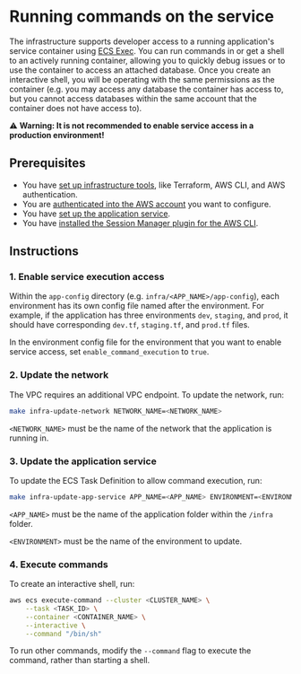 # Running commands on the service

The infrastructure supports developer access to a running application's service container using [ECS Exec](https://docs.aws.amazon.com/AmazonECS/latest/developerguide/ecs-exec.html). You can run commands in or get a shell to an actively running container, allowing you to quickly debug issues or to use the container to access an attached database. Once you create an interactive shell, you will be operating with the same permissions as the container (e.g. you may access any database the container has access to, but you cannot access databases within the same account that the container does not have access to).

⚠️ **Warning: It is not recommended to enable service access in a production environment!**

## Prerequisites

* You have [set up infrastructure tools](./set-up-infrastructure-tools.md), like Terraform, AWS CLI, and AWS authentication.
* You are [authenticated into the AWS account](./set-up-infrastructure-tools.md#authenticate-with-aws) you want to configure.
* You have [set up the application service](./set-up-app-service.md).
* You have [installed the Session Manager plugin for the AWS CLI](https://docs.aws.amazon.com/systems-manager/latest/userguide/session-manager-working-with-install-plugin.html).

## Instructions

### 1. Enable service execution access

Within the `app-config` directory (e.g. `infra/<APP_NAME>/app-config`), each environment has its own config file named after the environment. For example, if the application has three environments `dev`, `staging`, and `prod`, it should have corresponding `dev.tf`, `staging.tf`, and `prod.tf` files.

In the environment config file for the environment that you want to enable service access, set `enable_command_execution` to `true`.

### 2. Update the network

The VPC requires an additional VPC endpoint. To update the network, run:

```bash
make infra-update-network NETWORK_NAME=<NETWORK_NAME>
```

`<NETWORK_NAME>` must be the name of the network that the application is running in.

### 3. Update the application service

To update the ECS Task Definition to allow command execution, run:

```bash
make infra-update-app-service APP_NAME=<APP_NAME> ENVIRONMENT=<ENVIRONMENT>
```

`<APP_NAME>` must be the name of the application folder within the `/infra` folder.

`<ENVIRONMENT>` must be the name of the environment to update.

### 4. Execute commands

To create an interactive shell, run:

```bash
aws ecs execute-command --cluster <CLUSTER_NAME> \
    --task <TASK_ID> \
    --container <CONTAINER_NAME> \
    --interactive \
    --command "/bin/sh"
```

To run other commands, modify the `--command` flag to execute the command, rather than starting a shell.
